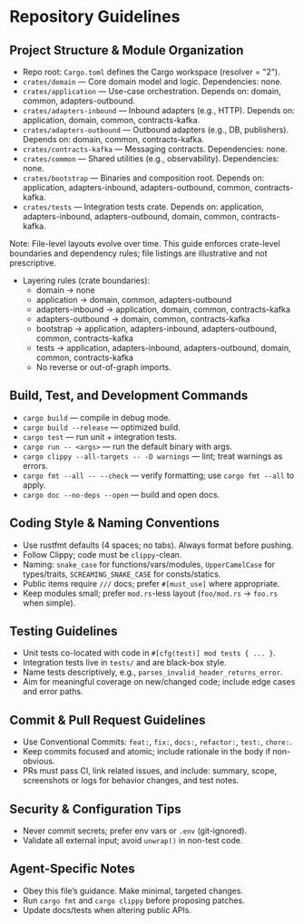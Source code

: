 # Repository Guidelines

## Project Structure & Module Organization
- Repo root: `Cargo.toml` defines the Cargo workspace (resolver = "2").
- `crates/domain` — Core domain model and logic. Dependencies: none.
- `crates/application` — Use-case orchestration. Depends on: domain, common, adapters-outbound.
- `crates/adapters-inbound` — Inbound adapters (e.g., HTTP). Depends on: application, domain, common, contracts-kafka.
- `crates/adapters-outbound` — Outbound adapters (e.g., DB, publishers). Depends on: domain, common, contracts-kafka.
- `crates/contracts-kafka` — Messaging contracts. Dependencies: none.
- `crates/common` — Shared utilities (e.g., observability). Dependencies: none.
- `crates/bootstrap` — Binaries and composition root. Depends on: application, adapters-inbound, adapters-outbound, common, contracts-kafka.
- `crates/tests` — Integration tests crate. Depends on: application, adapters-inbound, adapters-outbound, domain, common, contracts-kafka.

Note: File-level layouts evolve over time. This guide enforces crate-level boundaries and dependency rules; file listings are illustrative and not prescriptive.

- Layering rules (crate boundaries):
  - domain → none
  - application → domain, common, adapters-outbound
  - adapters-inbound → application, domain, common, contracts-kafka
  - adapters-outbound → domain, common, contracts-kafka
  - bootstrap → application, adapters-inbound, adapters-outbound, common, contracts-kafka
  - tests → application, adapters-inbound, adapters-outbound, domain, common, contracts-kafka
  - No reverse or out-of-graph imports.

## Build, Test, and Development Commands
- `cargo build` — compile in debug mode.
- `cargo build --release` — optimized build.
- `cargo test` — run unit + integration tests.
- `cargo run -- <args>` — run the default binary with args.
- `cargo clippy --all-targets -- -D warnings` — lint; treat warnings as errors.
- `cargo fmt --all -- --check` — verify formatting; use `cargo fmt --all` to apply.
- `cargo doc --no-deps --open` — build and open docs.

## Coding Style & Naming Conventions
- Use rustfmt defaults (4 spaces; no tabs). Always format before pushing.
- Follow Clippy; code must be `clippy`-clean.
- Naming: `snake_case` for functions/vars/modules, `UpperCamelCase` for types/traits, `SCREAMING_SNAKE_CASE` for consts/statics.
- Public items require `///` docs; prefer `#[must_use]` where appropriate.
- Keep modules small; prefer `mod.rs`-less layout (`foo/mod.rs` → `foo.rs` when simple).

## Testing Guidelines
- Unit tests co-located with code in `#[cfg(test)] mod tests { ... }`.
- Integration tests live in `tests/` and are black-box style.
- Name tests descriptively, e.g., `parses_invalid_header_returns_error`.
- Aim for meaningful coverage on new/changed code; include edge cases and error paths.

## Commit & Pull Request Guidelines
- Use Conventional Commits: `feat:`, `fix:`, `docs:`, `refactor:`, `test:`, `chore:`.
- Keep commits focused and atomic; include rationale in the body if non-obvious.
- PRs must pass CI, link related issues, and include: summary, scope, screenshots or logs for behavior changes, and test notes.

## Security & Configuration Tips
- Never commit secrets; prefer env vars or `.env` (git-ignored).
- Validate all external input; avoid `unwrap()` in non-test code.

## Agent-Specific Notes
- Obey this file’s guidance. Make minimal, targeted changes.
- Run `cargo fmt` and `cargo clippy` before proposing patches.
- Update docs/tests when altering public APIs.
